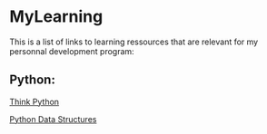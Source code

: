 # MyLearning

This is a list of links to learning ressources that are relevant for my personnal development program:

## Python:
[Think Python](https://interactivepython.org/runestone/static/thinkcspy/index.html)

[Python Data Structures](https://interactivepython.org/runestone/static/pythonds/index.html)
